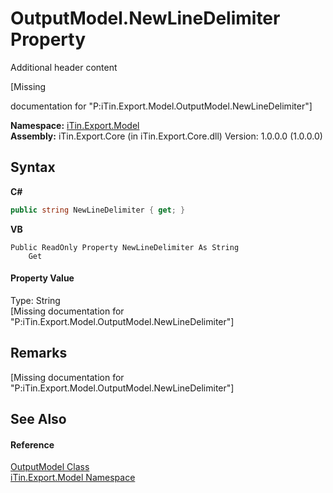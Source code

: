 # OutputModel.NewLineDelimiter Property 
Additional header content 

\[Missing <summary> documentation for "P:iTin.Export.Model.OutputModel.NewLineDelimiter"\]

**Namespace:**&nbsp;<a href="ef57ffcc-e95e-b212-5a46-9aa6f5a3511f">iTin.Export.Model</a><br />**Assembly:**&nbsp;iTin.Export.Core (in iTin.Export.Core.dll) Version: 1.0.0.0 (1.0.0.0)

## Syntax

**C#**<br />
``` C#
public string NewLineDelimiter { get; }
```

**VB**<br />
``` VB
Public ReadOnly Property NewLineDelimiter As String
	Get
```


#### Property Value
Type: String<br />\[Missing <value> documentation for "P:iTin.Export.Model.OutputModel.NewLineDelimiter"\]

## Remarks
\[Missing <remarks> documentation for "P:iTin.Export.Model.OutputModel.NewLineDelimiter"\]

## See Also


#### Reference
<a href="f8d6d95d-4c32-47af-6636-0f847f4cb831">OutputModel Class</a><br /><a href="ef57ffcc-e95e-b212-5a46-9aa6f5a3511f">iTin.Export.Model Namespace</a><br />